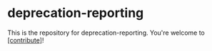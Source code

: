 # deprecation-reporting

This is the repository for deprecation-reporting. You're welcome to
[[contribute]](CONTRIBUTING.md)!
